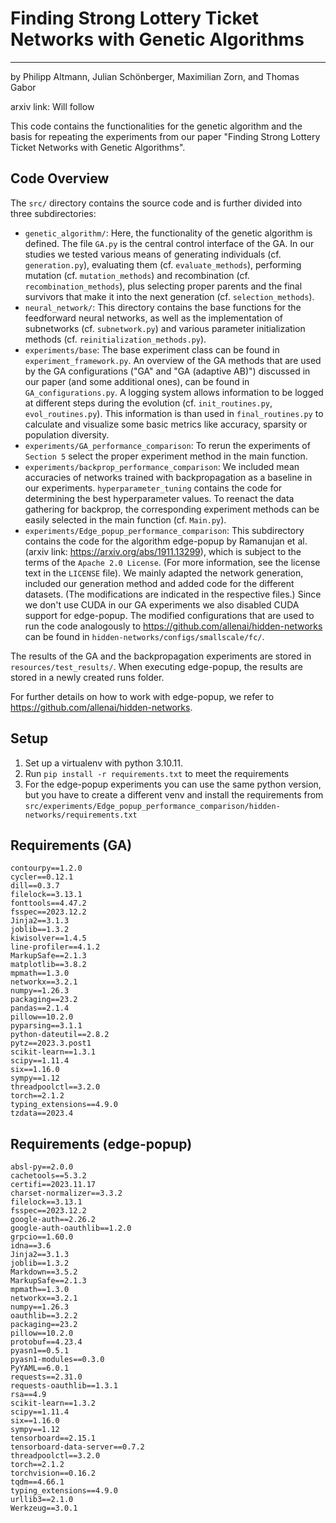 # Finding Strong Lottery Ticket Networks with Genetic Algorithms

---
by Philipp Altmann, Julian Schönberger, Maximilian Zorn, and Thomas Gabor

arxiv link: Will follow

This code contains the functionalities for the genetic algorithm and the basis for repeating 
the experiments from our paper "Finding Strong Lottery Ticket Networks with Genetic Algorithms".

## Code Overview

The ```src/``` directory contains the source code and is further divided into three subdirectories:
  - ```genetic_algorithm/```: Here, the functionality of the genetic algorithm is defined. 
    The file ```GA.py``` is the central control interface of the GA. In our studies we
    tested various means of generating individuals (cf. ```generation.py```), evaluating them
    (cf. ```evaluate_methods```), performing mutation (cf. ```mutation_methods```) and recombination
    (cf. ```recombination_methods```), plus selecting proper parents and the final survivors that make it 
    into the next generation (cf. ```selection_methods```). 
  - ```neural_network/```: This directory contains the base functions for the feedforward neural networks,
    as well as the implementation of subnetworks (cf. ```subnetwork.py```) and various parameter 
    initialization methods (cf. ```reinitialization_methods.py```).
  - ```experiments/base```: The base experiment class can be found in ```experiment_framework.py```. 
    An overview of the GA methods that are used by the GA configurations ("GA" and "GA (adaptive AB)") discussed in our paper
    (and some additional ones), can be found in ```GA_configurations.py```. A logging system allows information to be logged
    at different steps during the evolution (cf. ```init_routines.py```, ```evol_routines.py```). 
    This information is than used in ```final_routines.py``` to calculate and visualize some basic
    metrics like accuracy, sparsity or population diversity. 
  - ```experiments/GA_performance_comparison```: To rerun the experiments of ```Section 5``` select the proper experiment method
    in the main function. 
  - ```experiments/backprop_performance_comparison```: We included mean accuracies of networks trained with backpropagation 
    as a baseline in our experiments. ```hyperparameter_tuning``` contains the code for determining the best hyperparameter values. 
    To reenact the data gathering for backprop, the corresponding experiment methods can be easily selected in the main function
    (cf. ```Main.py```).
  - ```experiments/Edge_popup_performance_comparison```: This subdirectory contains the code for the 
    algorithm edge-popup by Ramanujan et al. (arxiv link: https://arxiv.org/abs/1911.13299), which is subject to the terms 
    of the ```Apache 2.0 License```. (For more information, see the license text in the `LICENSE` file).
    We mainly adapted the network generation, included our generation method and added code for 
    the different datasets. (The modifications are indicated in the respective files.) Since we don't use CUDA in our GA experiments we also disabled CUDA support for edge-popup. 
    The modified configurations that are used to run the code analogously to https://github.com/allenai/hidden-networks can be found in ```hidden-networks/configs/smallscale/fc/```.
  
The results of the GA and the backpropagation experiments are stored in ```resources/test_results/```. 
When executing edge-popup, the results are stored in a newly created runs folder.

For further details on how to work with edge-popup, we refer to https://github.com/allenai/hidden-networks.

## Setup
1. Set up a virtualenv with python 3.10.11.
2. Run ```pip install -r requirements.txt``` to meet the requirements
3. For the edge-popup experiments you can use the same python version, but you have to create 
   a different venv and install the requirements from ```src/experiments/Edge_popup_performance_comparison/hidden-networks/requirements.txt```

## Requirements (GA)
```
contourpy==1.2.0
cycler==0.12.1
dill==0.3.7
filelock==3.13.1
fonttools==4.47.2
fsspec==2023.12.2
Jinja2==3.1.3
joblib==1.3.2
kiwisolver==1.4.5
line-profiler==4.1.2
MarkupSafe==2.1.3
matplotlib==3.8.2
mpmath==1.3.0
networkx==3.2.1
numpy==1.26.3
packaging==23.2
pandas==2.1.4
pillow==10.2.0
pyparsing==3.1.1
python-dateutil==2.8.2
pytz==2023.3.post1
scikit-learn==1.3.1
scipy==1.11.4
six==1.16.0
sympy==1.12
threadpoolctl==3.2.0
torch==2.1.2
typing_extensions==4.9.0
tzdata==2023.4
```

## Requirements (edge-popup)
```
absl-py==2.0.0
cachetools==5.3.2
certifi==2023.11.17
charset-normalizer==3.3.2
filelock==3.13.1
fsspec==2023.12.2
google-auth==2.26.2
google-auth-oauthlib==1.2.0
grpcio==1.60.0
idna==3.6
Jinja2==3.1.3
joblib==1.3.2
Markdown==3.5.2
MarkupSafe==2.1.3
mpmath==1.3.0
networkx==3.2.1
numpy==1.26.3
oauthlib==3.2.2
packaging==23.2
pillow==10.2.0
protobuf==4.23.4
pyasn1==0.5.1
pyasn1-modules==0.3.0
PyYAML==6.0.1
requests==2.31.0
requests-oauthlib==1.3.1
rsa==4.9
scikit-learn==1.3.2
scipy==1.11.4
six==1.16.0
sympy==1.12
tensorboard==2.15.1
tensorboard-data-server==0.7.2
threadpoolctl==3.2.0
torch==2.1.2
torchvision==0.16.2
tqdm==4.66.1
typing_extensions==4.9.0
urllib3==2.1.0
Werkzeug==3.0.1
```

